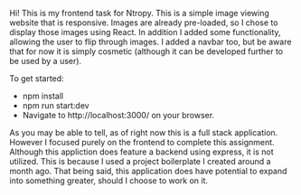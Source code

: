 Hi! This is my frontend task for Ntropy. This is a simple image viewing website that is responsive. Images are already pre-loaded, so I chose to display those images using React. In addition I added some functionality, allowing the user to flip through images. I added a navbar too, but be aware that for now it is simply cosmetic (although it can be developed further to be used by a user).

To get started:
  - npm install
  - npm run start:dev
  - Navigate to http://localhost:3000/ on your browser.


As you may be able to tell, as of right now this is a full stack application. However I focused purely on the frontend to complete this assignment. Although this appliction does feature a backend using express, it is not utilized. This is because I used a project boilerplate I created around a month ago. That being said, this application does have potential to expand into something greater, should I choose to work on it.
